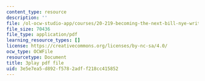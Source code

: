```yaml
---
content_type: resource
description: ''
file: /ol-ocw-studio-app/courses/20-219-becoming-the-next-bill-nye-writing-and-hosting-the-educational-show-january-iap-2015/3e5e7ea5d892f5782adff218cc415852_Ui2q2uoA-_g.pdf
file_size: 70436
file_type: application/pdf
learning_resource_types: []
license: https://creativecommons.org/licenses/by-nc-sa/4.0/
ocw_type: OCWFile
resourcetype: Document
title: 3play pdf file
uid: 3e5e7ea5-d892-f578-2adf-f218cc415852
---
```

